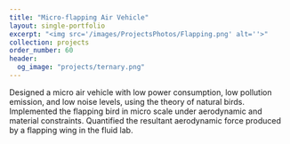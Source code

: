 ```yaml
---
title: "Micro-flapping Air Vehicle"
layout: single-portfolio
excerpt: "<img src='/images/ProjectsPhotos/Flapping.png' alt=''>"
collection: projects
order_number: 60
header: 
  og_image: "projects/ternary.png"
---
```


Designed a micro air vehicle with low power consumption, low pollution emission, and low noise levels, using the theory of natural birds. Implemented the flapping bird in micro scale under aerodynamic and material constraints. Quantified the resultant aerodynamic force produced by a flapping wing in the fluid lab.

